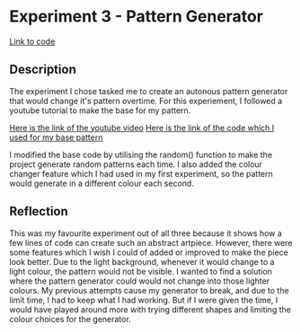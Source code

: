 # Experiment 3 - Pattern Generator
[Link to code](/Experiment_3/index.html)

## Description
The experiment I chose tasked me to create an autonous pattern generator that would change it's pattern overtime. For this experiement, I followed a youtube tutorial to make the base for my pattern. 

[Here is the link of the youtube video](https://youtu.be/ig0q6vfpD38)
[Here is the link of the code which I used for my base pattern](https://editor.p5js.org/StevesMakerspace/sketches/wufGqZ2gZ)

I modified the base code by utilising the random() function to make the project generate random patterns each time. I also added the colour changer feature which I had used in my first experiment, so the pattern would generate in a different colour each second.

## Reflection
This was my favourite experiment out of all three because it shows how a few lines of code can create such an abstract artpiece. However, there were some features which I wish I could of added or improved to make the piece look better. Due to the light background, whenever it would change to a light colour, the pattern would not be visible. I wanted to find a solution where the pattern generator could would not change into those lighter colours. My previous attempts cause my generator to break, and due to the limit time, I had to keep what I had working. But if I were given the time, I would have played around more with trying different shapes and limiting the colour choices for the generator.  
